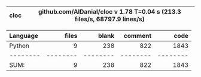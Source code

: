 cloc|github.com/AlDanial/cloc v 1.78  T=0.04 s (213.3 files/s, 68797.9 lines/s)
--- | ---

Language|files|blank|comment|code
:-------|-------:|-------:|-------:|-------:
Python|9|238|822|1843
--------|--------|--------|--------|--------
SUM:|9|238|822|1843
